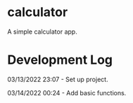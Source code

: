 # calculator

A simple calculator app.

# Development Log

03/13/2022 23:07 - Set up project.

03/14/2022 00:24 - Add basic functions.